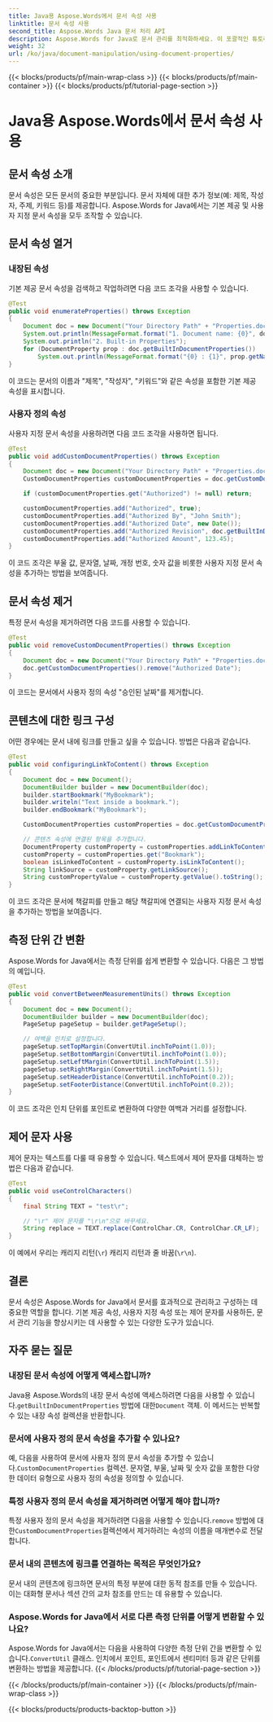 ```yaml
---
title: Java용 Aspose.Words에서 문서 속성 사용
linktitle: 문서 속성 사용
second_title: Aspose.Words Java 문서 처리 API
description: Aspose.Words for Java로 문서 관리를 최적화하세요. 이 포괄적인 튜토리얼에서 문서 속성 작업, 사용자 정의 메타데이터 추가 등을 알아보세요.
weight: 32
url: /ko/java/document-manipulation/using-document-properties/
---
```


{{< blocks/products/pf/main-wrap-class >}}
{{< blocks/products/pf/main-container >}}
{{< blocks/products/pf/tutorial-page-section >}}

# Java용 Aspose.Words에서 문서 속성 사용


## 문서 속성 소개

문서 속성은 모든 문서의 중요한 부분입니다. 문서 자체에 대한 추가 정보(예: 제목, 작성자, 주제, 키워드 등)를 제공합니다. Aspose.Words for Java에서는 기본 제공 및 사용자 지정 문서 속성을 모두 조작할 수 있습니다.

## 문서 속성 열거

### 내장된 속성

기본 제공 문서 속성을 검색하고 작업하려면 다음 코드 조각을 사용할 수 있습니다.

```java
@Test
public void enumerateProperties() throws Exception
{
    Document doc = new Document("Your Directory Path" + "Properties.docx");
    System.out.println(MessageFormat.format("1. Document name: {0}", doc.getOriginalFileName()));
    System.out.println("2. Built-in Properties");
    for (DocumentProperty prop : doc.getBuiltInDocumentProperties())
        System.out.println(MessageFormat.format("{0} : {1}", prop.getName(), prop.getValue()));
}
```

이 코드는 문서의 이름과 "제목", "작성자", "키워드"와 같은 속성을 포함한 기본 제공 속성을 표시합니다.

### 사용자 정의 속성

사용자 지정 문서 속성을 사용하려면 다음 코드 조각을 사용하면 됩니다.

```java
@Test
public void addCustomDocumentProperties() throws Exception
{
    Document doc = new Document("Your Directory Path" + "Properties.docx");
    CustomDocumentProperties customDocumentProperties = doc.getCustomDocumentProperties();

    if (customDocumentProperties.get("Authorized") != null) return;

    customDocumentProperties.add("Authorized", true);
    customDocumentProperties.add("Authorized By", "John Smith");
    customDocumentProperties.add("Authorized Date", new Date());
    customDocumentProperties.add("Authorized Revision", doc.getBuiltInDocumentProperties().getRevisionNumber());
    customDocumentProperties.add("Authorized Amount", 123.45);
}
```

이 코드 조각은 부울 값, 문자열, 날짜, 개정 번호, 숫자 값을 비롯한 사용자 지정 문서 속성을 추가하는 방법을 보여줍니다.

## 문서 속성 제거

특정 문서 속성을 제거하려면 다음 코드를 사용할 수 있습니다.

```java
@Test
public void removeCustomDocumentProperties() throws Exception
{
    Document doc = new Document("Your Directory Path" + "Properties.docx");
    doc.getCustomDocumentProperties().remove("Authorized Date");
}
```

이 코드는 문서에서 사용자 정의 속성 "승인된 날짜"를 제거합니다.

## 콘텐츠에 대한 링크 구성

어떤 경우에는 문서 내에 링크를 만들고 싶을 수 있습니다. 방법은 다음과 같습니다.

```java
@Test
public void configuringLinkToContent() throws Exception
{
    Document doc = new Document();
    DocumentBuilder builder = new DocumentBuilder(doc);
    builder.startBookmark("MyBookmark");
    builder.writeln("Text inside a bookmark.");
    builder.endBookmark("MyBookmark");

    CustomDocumentProperties customProperties = doc.getCustomDocumentProperties();

    // 콘텐츠 속성에 연결된 항목을 추가합니다.
    DocumentProperty customProperty = customProperties.addLinkToContent("Bookmark", "MyBookmark");
    customProperty = customProperties.get("Bookmark");
    boolean isLinkedToContent = customProperty.isLinkToContent();
    String linkSource = customProperty.getLinkSource();
    String customPropertyValue = customProperty.getValue().toString();
}
```

이 코드 조각은 문서에 책갈피를 만들고 해당 책갈피에 연결되는 사용자 지정 문서 속성을 추가하는 방법을 보여줍니다.

## 측정 단위 간 변환

Aspose.Words for Java에서는 측정 단위를 쉽게 변환할 수 있습니다. 다음은 그 방법의 예입니다.

```java
@Test
public void convertBetweenMeasurementUnits() throws Exception
{
    Document doc = new Document();
    DocumentBuilder builder = new DocumentBuilder(doc);
    PageSetup pageSetup = builder.getPageSetup();

    // 여백을 인치로 설정합니다.
    pageSetup.setTopMargin(ConvertUtil.inchToPoint(1.0));
    pageSetup.setBottomMargin(ConvertUtil.inchToPoint(1.0));
    pageSetup.setLeftMargin(ConvertUtil.inchToPoint(1.5));
    pageSetup.setRightMargin(ConvertUtil.inchToPoint(1.5));
    pageSetup.setHeaderDistance(ConvertUtil.inchToPoint(0.2));
    pageSetup.setFooterDistance(ConvertUtil.inchToPoint(0.2));
}
```

이 코드 조각은 인치 단위를 포인트로 변환하여 다양한 여백과 거리를 설정합니다.

## 제어 문자 사용

제어 문자는 텍스트를 다룰 때 유용할 수 있습니다. 텍스트에서 제어 문자를 대체하는 방법은 다음과 같습니다.

```java
@Test
public void useControlCharacters()
{
    final String TEXT = "test\r";

    // "\r" 제어 문자를 "\r\n"으로 바꾸세요.
    String replace = TEXT.replace(ControlChar.CR, ControlChar.CR_LF);
}
```

이 예에서 우리는 캐리지 리턴(`\r`) 캐리지 리턴과 줄 바꿈(`\r\n`).

## 결론

문서 속성은 Aspose.Words for Java에서 문서를 효과적으로 관리하고 구성하는 데 중요한 역할을 합니다. 기본 제공 속성, 사용자 지정 속성 또는 제어 문자를 사용하든, 문서 관리 기능을 향상시키는 데 사용할 수 있는 다양한 도구가 있습니다.

## 자주 묻는 질문

### 내장된 문서 속성에 어떻게 액세스합니까?

 Java용 Aspose.Words의 내장 문서 속성에 액세스하려면 다음을 사용할 수 있습니다.`getBuiltInDocumentProperties` 방법에 대한`Document` 객체. 이 메서드는 반복할 수 있는 내장 속성 컬렉션을 반환합니다.

### 문서에 사용자 정의 문서 속성을 추가할 수 있나요?

 예, 다음을 사용하여 문서에 사용자 정의 문서 속성을 추가할 수 있습니다.`CustomDocumentProperties` 컬렉션. 문자열, 부울, 날짜 및 숫자 값을 포함한 다양한 데이터 유형으로 사용자 정의 속성을 정의할 수 있습니다.

### 특정 사용자 정의 문서 속성을 제거하려면 어떻게 해야 합니까?

 특정 사용자 정의 문서 속성을 제거하려면 다음을 사용할 수 있습니다.`remove` 방법에 대한`CustomDocumentProperties`컬렉션에서 제거하려는 속성의 이름을 매개변수로 전달합니다.

### 문서 내의 콘텐츠에 링크를 연결하는 목적은 무엇인가요?

문서 내의 콘텐츠에 링크하면 문서의 특정 부분에 대한 동적 참조를 만들 수 있습니다. 이는 대화형 문서나 섹션 간의 교차 참조를 만드는 데 유용할 수 있습니다.

### Aspose.Words for Java에서 서로 다른 측정 단위를 어떻게 변환할 수 있나요?

 Aspose.Words for Java에서는 다음을 사용하여 다양한 측정 단위 간을 변환할 수 있습니다.`ConvertUtil` 클래스. 인치에서 포인트, 포인트에서 센티미터 등과 같은 단위를 변환하는 방법을 제공합니다.
{{< /blocks/products/pf/tutorial-page-section >}}

{{< /blocks/products/pf/main-container >}}
{{< /blocks/products/pf/main-wrap-class >}}

{{< blocks/products/products-backtop-button >}}
